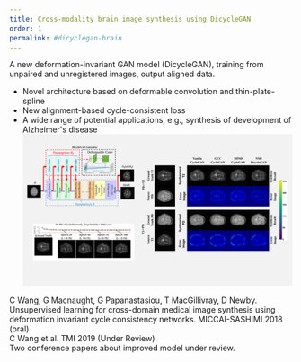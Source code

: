 ```yaml
---
title: Cross-modality brain image synthesis using DicycleGAN
order: 1
permalink: #dicyclegan-brain
---
```

A new deformation-invariant GAN model (DicycleGAN), training from unpaired and unregistered images, output aligned data.
* Novel architecture based on deformable convolution and thin-plate-spline
* New alignment-based cycle-consistent loss
* A wide range of potential applications, e.g., synthesis of development of Alzheimer's disease
![proj_image](/assets/images/projects/DicycleGANBrain.png)


C Wang, G Macnaught, G Papanastasiou, T MacGillivray, D Newby. Unsupervised learning for cross-domain medical image synthesis using deformation invariant cycle consistency networks. MICCAI-SASHIMI 2018 (oral) <br>
C Wang et al. TMI 2019 (Under Review) <br>
Two conference papers about improved model under review.
